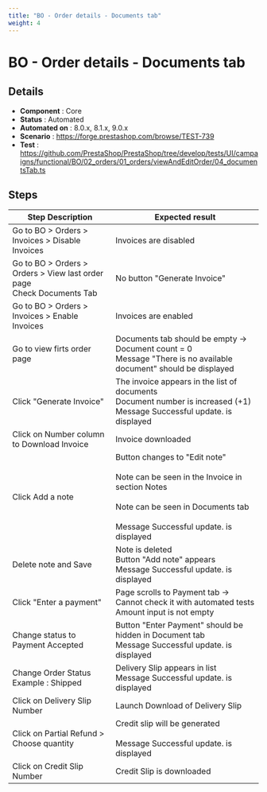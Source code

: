 ```yaml
---
title: "BO - Order details - Documents tab"
weight: 4
---
```


# BO - Order details - Documents tab
## Details
* **Component** : Core
* **Status** : Automated
* **Automated on** : 8.0.x, 8.1.x, 9.0.x
* **Scenario** : https://forge.prestashop.com/browse/TEST-739
* **Test** : https://github.com/PrestaShop/PrestaShop/tree/develop/tests/UI/campaigns/functional/BO/02_orders/01_orders/viewAndEditOrder/04_documentsTab.ts

## Steps
| Step Description | Expected result |
| ----- | ----- |
| Go to BO > Orders > Invoices > Disable Invoices | Invoices are disabled |
| Go to BO > Orders > Orders > View last order page<br>Check Documents Tab | No button "Generate Invoice" |
| Go to BO > Orders > Invoices > Enable Invoices | Invoices are enabled |
| Go to view firts order page | Documents tab should be empty -> Document count = 0<br>Message "There is no available document" should be displayed |
| Click "Generate Invoice" | The invoice appears in the list of documents<br>Document number is increased (+1)<br>Message Successful update. is displayed |
| Click on Number column to Download Invoice | Invoice downloaded |
| Click Add a note | Button changes to "Edit note"<br><br>Note can be seen in the Invoice in section Notes<br><br>Note can be seen in Documents tab<br><br>Message Successful update. is displayed |
| Delete note and Save | Note is deleted<br>Button "Add note" appears<br>Message Successful update. is displayed |
| Click "Enter a payment" | Page scrolls to Payment tab -> Cannot check it with automated tests<br>Amount input is not empty |
| Change status to Payment Accepted | Button "Enter Payment" should be hidden in Document tab<br>Message Successful update. is displayed |
| Change Order Status<br>Example : Shipped | Delivery Slip appears in list<br>Message Successful update. is displayed |
| Click on Delivery Slip Number | Launch Download of Delivery Slip |
| Click on Partial Refund > Choose quantity | Credit slip will be generated<br><br>Message Successful update. is displayed |
| Click on Credit Slip Number | Credit Slip is downloaded |
